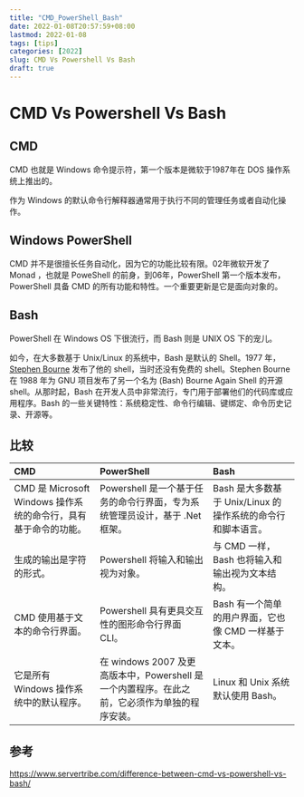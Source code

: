 ```yaml
---
title: "CMD_PowerShell_Bash"
date: 2022-01-08T20:57:59+08:00
lastmod: 2022-01-08
tags: [tips]
categories: [2022]
slug: CMD Vs Powershell Vs Bash
draft: true
---
```


# CMD Vs Powershell Vs Bash


## CMD
CMD 也就是 Windows 命令提示符，第一个版本是微软于1987年在 DOS 操作系统上推出的。

作为 Windows 的默认命令行解释器通常用于执行不同的管理任务或者自动化操作。

## Windows PowerShell
CMD 并不是很擅长任务自动化，因为它的功能比较有限。02年微软开发了 Monad ，也就是 PoweShell 的前身，到06年，PowerShell 第一个版本发布，PowerShell 具备 CMD 的所有功能和特性。一个重要更新是它是面向对象的。

## Bash
PowerShell 在 Windows OS 下很流行，而 Bash 则是 UNIX OS 下的宠儿。

如今，在大多数基于 Unix/Linux 的系统中，Bash 是默认的 Shell。1977 年，[Stephen Bourne](https://en.wikipedia.org/wiki/Stephen_R._Bourne) 发布了他的 shell，当时还没有免费的 shell。Stephen Bourne 在 1988 年为 GNU 项目发布了另一个名为 (Bash) Bourne Again Shell 的开源 shell。从那时起，Bash 在开发人员中非常流行，专门用于部署他们的代码库或应用程序。Bash 的一些关键特性：系统稳定性、命令行编辑、键绑定、命令历史记录、开源等。

## 比较

|CMD|PowerShell|Bash|
|:--|:--|:--|
|CMD 是 Microsoft Windows 操作系统的命令行，具有基于命令的功能。|Powershell 是一个基于任务的命令行界面，专为系统管理员设计，基于 .Net 框架。|Bash 是大多数基于 Unix/Linux 的操作系统的命令行和脚本语言。|
|生成的输出是字符的形式。|Powershell 将输入和输出视为对象。|与 CMD 一样，Bash 也将输入和输出视为文本结构。|
|CMD 使用基于文本的命令行界面。|Powershell 具有更具交互性的图形命令行界面 CLI。|Bash 有一个简单的用户界面，它也像 CMD 一样基于文本。 |
|它是所有 Windows 操作系统中的默认程序。|在 windows 2007 及更高版本中，Powershell 是一个内置程序。在此之前，它必须作为单独的程序安装。|Linux 和 Unix 系统默认使用 Bash。|


## 参考
https://www.servertribe.com/difference-between-cmd-vs-powershell-vs-bash/

